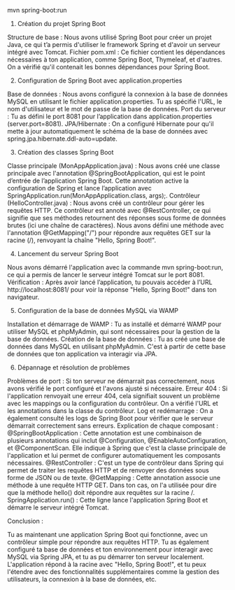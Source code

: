 mvn spring-boot:run

1. Création du projet Spring Boot

Structure de base : Nous avons utilisé Spring Boot pour créer un projet Java, ce qui t’a permis d'utiliser le framework Spring et d'avoir un serveur intégré avec Tomcat.
Fichier pom.xml : Ce fichier contient les dépendances nécessaires à ton application, comme Spring Boot, Thymeleaf, et d'autres. On a vérifié qu'il contenait les bonnes dépendances pour Spring Boot.

2. Configuration de Spring Boot avec application.properties

Base de données : Nous avons configuré la connexion à la base de données MySQL en utilisant le fichier application.properties. Tu as spécifié l'URL, le nom d'utilisateur et le mot de passe de la base de données.
Port du serveur : Tu as défini le port 8081 pour l’application dans application.properties (server.port=8081).
JPA/Hibernate : On a configuré Hibernate pour qu'il mette à jour automatiquement le schéma de la base de données avec spring.jpa.hibernate.ddl-auto=update.

3. Création des classes Spring Boot

Classe principale (MonAppApplication.java) : Nous avons créé une classe principale avec l'annotation @SpringBootApplication, qui est le point d’entrée de l’application Spring Boot. Cette annotation active la configuration de Spring et lance l’application avec SpringApplication.run(MonAppApplication.class, args);.
Contrôleur (HelloController.java) : Nous avons créé un contrôleur pour gérer les requêtes HTTP. Ce contrôleur est annoté avec @RestController, ce qui signifie que ses méthodes retournent des réponses sous forme de données brutes (ici une chaîne de caractères). Nous avons défini une méthode avec l'annotation @GetMapping("/") pour répondre aux requêtes GET sur la racine (/), renvoyant la chaîne "Hello, Spring Boot!".

4. Lancement du serveur Spring Boot

Nous avons démarré l'application avec la commande mvn spring-boot:run, ce qui a permis de lancer le serveur intégré Tomcat sur le port 8081.
Vérification : Après avoir lancé l’application, tu pouvais accéder à l’URL http://localhost:8081/ pour voir la réponse "Hello, Spring Boot!" dans ton navigateur.

5. Configuration de la base de données MySQL via WAMP

Installation et démarrage de WAMP : Tu as installé et démarré WAMP pour utiliser MySQL et phpMyAdmin, qui sont nécessaires pour la gestion de la base de données.
Création de la base de données : Tu as créé une base de données dans MySQL en utilisant phpMyAdmin. C'est à partir de cette base de données que ton application va interagir via JPA.

6. Dépannage et résolution de problèmes

Problèmes de port : Si ton serveur ne démarrait pas correctement, nous avons vérifié le port configuré et l'avons ajusté si nécessaire.
Erreur 404 : Si l'application renvoyait une erreur 404, cela signifiait souvent un problème avec les mappings ou la configuration du contrôleur. On a vérifié l'URL et les annotations dans la classe du contrôleur.
Log et redémarrage : On a également consulté les logs de Spring Boot pour vérifier que le serveur démarrait correctement sans erreurs.
Explication de chaque composant :
@SpringBootApplication : Cette annotation est une combinaison de plusieurs annotations qui inclut @Configuration, @EnableAutoConfiguration, et @ComponentScan. Elle indique à Spring que c'est la classe principale de l'application et lui permet de configurer automatiquement les composants nécessaires.
@RestController : C'est un type de contrôleur dans Spring qui permet de traiter les requêtes HTTP et de renvoyer des données sous forme de JSON ou de texte.
@GetMapping : Cette annotation associe une méthode à une requête HTTP GET. Dans ton cas, on l'a utilisée pour dire que la méthode hello() doit répondre aux requêtes sur la racine /.
SpringApplication.run() : Cette ligne lance l'application Spring Boot et démarre le serveur intégré Tomcat.

Conclusion :

Tu as maintenant une application Spring Boot qui fonctionne, avec un contrôleur simple pour répondre aux requêtes HTTP. Tu as également configuré ta base de données et ton environnement pour interagir avec MySQL via Spring JPA, et tu as pu démarrer ton serveur localement. L'application répond à la racine avec "Hello, Spring Boot!", et tu peux l'étendre avec des fonctionnalités supplémentaires comme la gestion des utilisateurs, la connexion à la base de données, etc.

